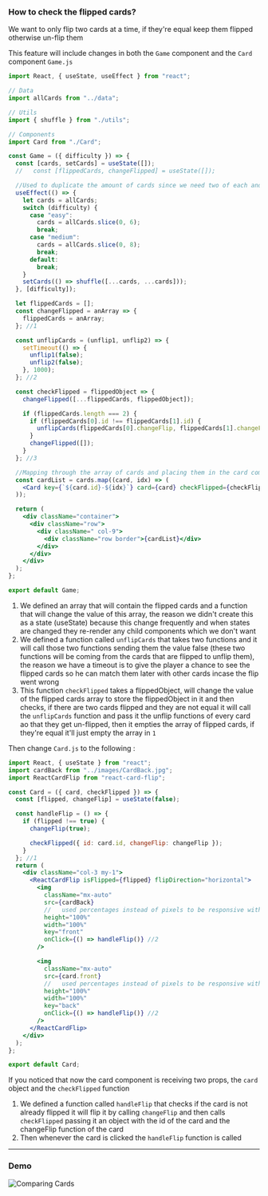 ### How to check the flipped cards?

We want to only flip two cards at a time, if they're equal keep them flipped otherwise un-flip them

This feature will include changes in both the `Game` component and the `Card` component
`Game.js`

```jsx
import React, { useState, useEffect } from "react";

// Data
import allCards from "../data";

// Utils
import { shuffle } from "./utils";

// Components
import Card from "./Card";

const Game = ({ difficulty }) => {
  const [cards, setCards] = useState([]);
  //   const [flippedCards, changeFlipped] = useState([]);

  //Used to duplicate the amount of cards since we need two of each and shuffle them using the function defined at the top
  useEffect(() => {
    let cards = allCards;
    switch (difficulty) {
      case "easy":
        cards = allCards.slice(0, 6);
        break;
      case "medium":
        cards = allCards.slice(0, 8);
        break;
      default:
        break;
    }
    setCards(() => shuffle([...cards, ...cards]));
  }, [difficulty]);

  let flippedCards = [];
  const changeFlipped = anArray => {
    flippedCards = anArray;
  }; //1

  const unflipCards = (unflip1, unflip2) => {
    setTimeout(() => {
      unflip1(false);
      unflip2(false);
    }, 1000);
  }; //2

  const checkFlipped = flippedObject => {
    changeFlipped([...flippedCards, flippedObject]);

    if (flippedCards.length === 2) {
      if (flippedCards[0].id !== flippedCards[1].id) {
        unflipCards(flippedCards[0].changeFlip, flippedCards[1].changeFlip);
      }
      changeFlipped([]);
    }
  }; //3

  //Mapping through the array of cards and placing them in the card component
  const cardList = cards.map((card, idx) => (
    <Card key={`${card.id}-${idx}`} card={card} checkFlipped={checkFlipped} /> //4
  ));

  return (
    <div className="container">
      <div className="row">
        <div className=" col-9">
          <div className="row border">{cardList}</div>
        </div>
      </div>
    </div>
  );
};

export default Game;
```

1. We defined an array that will contain the flipped cards and a function that will change the value of this array, the reason we didn't create this as a state (useState) because this change frequently and when states are changed they re-render any child components which we don't want
2. We defined a function called `unflipCards` that takes two functions and it will call those two functions sending them the value false (these two functions will be coming from the cards that are flipped to unflip them), the reason we have a timeout is to give the player a chance to see the flipped cards so he can match them later with other cards incase the flip went wrong
3. This function `checkFlipped` takes a flippedObject, will change the value of the flipped cards array to store the flippedObject in it and then checks, if there are two cards flipped and they are not equal it will call the `unflipCards` function and pass it the unflip functions of every card ao that they get un-flipped, then it empties the array of flipped cards, if they're equal it'll just empty the array in `1`

Then change `Card.js` to the following :

```jsx
import React, { useState } from "react";
import cardBack from "../images/CardBack.jpg";
import ReactCardFlip from "react-card-flip";

const Card = ({ card, checkFlipped }) => {
  const [flipped, changeFlip] = useState(false);

  const handleFlip = () => {
    if (flipped !== true) {
      changeFlip(true);

      checkFlipped({ id: card.id, changeFlip: changeFlip });
    }
  }; //1
  return (
    <div className="col-3 my-1">
      <ReactCardFlip isFlipped={flipped} flipDirection="horizontal">
        <img
          className="mx-auto"
          src={cardBack}
          //   used percentages instead of pixels to be responsive with the screen size
          height="100%"
          width="100%"
          key="front"
          onClick={() => handleFlip()} //2
        />

        <img
          className="mx-auto"
          src={card.front}
          //   used percentages instead of pixels to be responsive with the screen size
          height="100%"
          width="100%"
          key="back"
          onClick={() => handleFlip()} //2
        />
      </ReactCardFlip>
    </div>
  );
};

export default Card;
```

If you noticed that now the card component is receiving two props, the `card` object and the `checkFlipped` function

1. We defined a function called `handleFlip` that checks if the card is not already flipped it will flip it by calling `changeFlip` and then calls `checkFlipped` passing it an object with the id of the card and the changeFlip function of the card
2. Then whenever the card is clicked the `handleFlip` function is called

---

### Demo

![Comparing Cards](https://imgur.com/moP0zhX.png)
